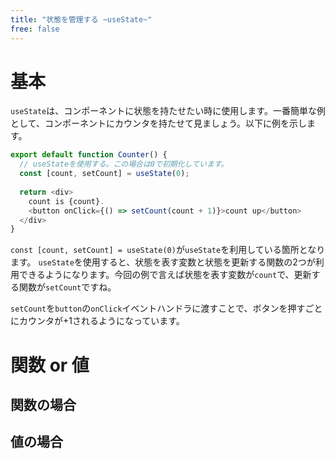 ```yaml
---
title: "状態を管理する ~useState~"
free: false
---
```


# 基本
`useState`は、コンポーネントに状態を持たせたい時に使用します。一番簡単な例として、コンポーネントにカウンタを持たせて見ましょう。以下に例を示します。

```typescript
export default function Counter() {
  // useStateを使用する。この場合は0で初期化しています。
  const [count, setCount] = useState(0);
  
  return <div>
    count is {count}.　　
    <button onClick={() => setCount(count + 1)}>count up</button>
  </div>
}
```
`const [count, setCount] = useState(0)`が`useState`を利用している箇所となります。
`useState`を使用すると、状態を表す変数と状態を更新する関数の2つが利用できるようになります。今回の例で言えば状態を表す変数が`count`で、更新する関数が`setCount`ですね。

`setCount`を`button`の`onClick`イベントハンドラに渡すことで、ボタンを押すごとにカウンタが+1されるようになっています。


# 関数 or 値

## 関数の場合

## 値の場合

